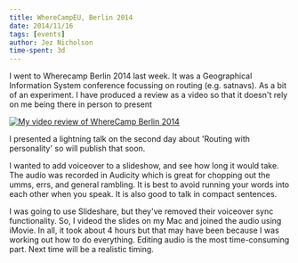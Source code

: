 ```yaml
---
title: WhereCampEU, Berlin 2014
date: 2014/11/16
tags: [events]
author: Jez Nicholson
time-spent: 3d
---
```

​I went to Wherecamp Berlin 2014 last week. It was a Geographical Information System conference focussing on routing (e.g. satnavs).
As a bit of an experiment. I have produced a review as a video so that it doesn't rely on me being there in person to present 

[![My video review of WhereCamp Berlin 2014](http://img.youtube.com/vi/jX2XbXdouOU/0.jpg)](http://www.youtube.com/watch?v=jX2XbXdouOU)

I presented a lightning talk on the second day about 'Routing with personality' so will publish that soon.

I wanted to add voiceover to a slideshow, and see how long it would take. The audio was recorded in Audicity which is great for chopping out the umms, errs, and general rambling. It is best to avoid running your words into each other when you speak. It is also good to talk in compact sentences.

I was going to use Slideshare, but they've removed their voiceover sync functionality. So, I videod the slides on my Mac and joined the audio using iMovie. In all, it took about 4 hours but that may have been because I was working out how to do everything. Editing audio is the most time-consuming part. Next time will be a realistic timing.